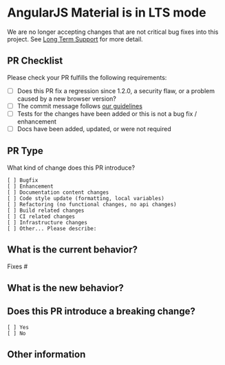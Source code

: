 <!-- 
Filling out this template is required! Do not delete it when submitting a Pull Request!
Without this information, your Pull Request may be auto-closed.
-->
# AngularJS Material is in LTS mode

We are no longer accepting changes that are not critical bug fixes into this project.
See [Long Term Support](https://material.angularjs.org/latest/#long-term-support) for more detail.

## PR Checklist

Please check your PR fulfills the following requirements:
- [ ] Does this PR fix a regression since 1.2.0, a security flaw, or a problem caused by a new browser version?
- [ ] The commit message follows [our guidelines](https://github.com/angular/material/blob/master/.github/CONTRIBUTING.md#-commit-message-format)
- [ ] Tests for the changes have been added or this is not a bug fix / enhancement
- [ ] Docs have been added, updated, or were not required

## PR Type

What kind of change does this PR introduce?
<!-- Please check the one that applies to this PR using "x". -->
```
[ ] Bugfix
[ ] Enhancement
[ ] Documentation content changes
[ ] Code style update (formatting, local variables)
[ ] Refactoring (no functional changes, no api changes)
[ ] Build related changes
[ ] CI related changes
[ ] Infrastructure changes
[ ] Other... Please describe:
```

## What is the current behavior?
<!-- Please describe the current behavior that you are modifying and link to one or more relevant issues. -->


Fixes #

## What is the new behavior?


## Does this PR introduce a breaking change?
```
[ ] Yes
[ ] No
```
<!-- If this PR contains a breaking change, please describe the impact and migration path for existing applications below. -->
<!-- Note that breaking changes are highly unlikely to get merged to master unless the validation is clear and the use case is critical. -->

## Other information
